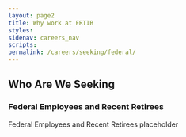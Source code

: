 ```yaml
---
layout: page2
title: Why work at FRTIB
styles:
sidenav: careers_nav
scripts:
permalink: /careers/seeking/federal/
---
```


## Who Are We Seeking

### Federal Employees and Recent Retirees
<p>  
Federal Employees and Recent Retirees placeholder
</p>



<!-- CONTENT END -->
